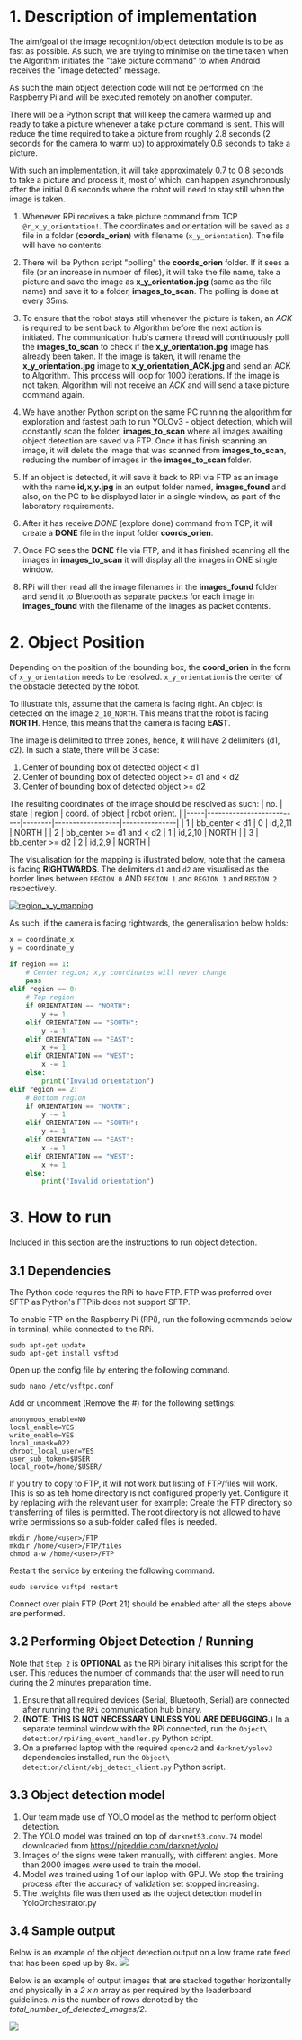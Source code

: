 # 1. Description of implementation

The aim/goal of the image recognition/object detection module is to be as fast as possible. As such, we are trying to minimise on the time taken when the Algorithm initiates the "take picture command" to when Android receives the "image detected" message.

As such the main object detection code will not be performed on the Raspberry Pi and will be executed remotely on another computer.

There will be a Python script that will keep the camera warmed up and ready to take a picture whenever a take picture command is sent. This will reduce the time required to take a picture from roughly 2.8 seconds (2 seconds for the camera to warm up) to approximately 0.6 seconds to take a picture.

With such an implementation, it will take approximately 0.7 to 0.8 seconds to take a picture and process it, most of which, can happen asynchronously after the initial 0.6 seconds where the robot will need to stay still when the image is taken.

1. Whenever RPi receives a take picture command from TCP `@r_x_y_orientation!`. 
The coordinates and orientation will be saved as a file in a folder (**coords_orien**) with filename (`x_y_orientation`). 
The file will have no contents.

2. There will be Python script "polling" the **coords_orien** folder. 
If it sees a file (or an increase in number of files), it will take the file name, take a picture and save the image as **x_y_orientation.jpg** (same as the file name) and save it to a folder, **images_to_scan**. 
The polling is done at every 35ms.

3. To ensure that the robot stays still whenever the picture is taken, an *ACK* is required to be sent back to Algorithm before the next action is initiated. 
The communication hub's camera thread will continuously poll the **images_to_scan** to check if the **x_y_orientation.jpg** image has already been taken. 
If the image is taken, it will rename the **x_y_orientation.jpg** image to **x_y_orientation_ACK.jpg** and send an ACK to Algorithm. 
This process will loop for 1000 iterations. 
If the image is not taken, Algorithm will not receive an *ACK* and will send a take picture command again.

4. We have another Python script on the same PC running the algorithm for exploration and fastest path to run YOLOv3 - object detection, which will constantly scan the folder, **images_to_scan** where all images awaiting object detection are saved via FTP.
Once it has finish scanning an image, it will delete the image that was scanned from **images_to_scan**, reducing the number of images in the **images_to_scan** folder.

5. If an object is detected, it will save it back to RPi via FTP as an image with the name **id,x,y.jpg** in an output folder named, **images_found** and also, on the PC to be displayed later in a single window, as part of the laboratory requirements.

6. After it has receive *DONE* (explore done) command from TCP, it will create a **DONE** file in the input folder **coords_orien**.

7. Once PC sees the **DONE** file via FTP, and it has finished scanning all the images in **images_to_scan** it will display all the images in ONE single window.

8. RPi will then read all the image filenames in the **images_found** folder and send it to Bluetooth as separate packets for each image in **images_found** with the filename of the images as packet contents.

# 2. Object Position
Depending on the position of the bounding box, the **coord_orien** in the form of `x_y_orientation` needs to be resolved.
`x_y_orientation` is the center of the obstacle detected by the robot.

To illustrate this, assume that the camera is facing right. An object is detected on the image `2_10_NORTH`. This means that the robot is facing **NORTH**. Hence, this means that the camera is facing **EAST**.
 
The image is delimited to three zones, hence, it will have 2 delimiters (d1, d2). In such a state, there will be 3 case:
1. Center of bounding box of detected object < d1
2. Center of bounding box of detected object >= d1 and < d2
3. Center of bounding box of detected object >= d2

The resulting coordinates of the image should be resolved as such:
| no. | state                    | region | coord. of object | robot orient. |
|-----|--------------------------|--------|------------------|---------------|
| 1   | bb_center < d1           | 0      | id,2,11          | NORTH         |
| 2   | bb_center >= d1 and < d2 | 1      | id,2,10          | NORTH         |
| 3   | bb_center >= d2          | 2      | id,2,9           | NORTH         |

The visualisation for the mapping is illustrated below, note that the camera is facing **RIGHTWARDS**.
The delimiters `d1` and `d2` are visualised as the border lines between `REGION 0` AND `REGION 1` and `REGION 1` and `REGION 2` respectively.

[![region_x_y_mapping](doc_resources/region_x_y.png)](doc_resources/region_x_y.png)

As such, if the camera is facing rightwards, the generalisation below holds:

```python
x = coordinate_x
y = coordinate_y

if region == 1:
    # Center region; x,y coordinates will never change
    pass
elif region == 0:
    # Top region
    if ORIENTATION == "NORTH":
        y += 1
    elif ORIENTATION == "SOUTH":
        y -= 1
    elif ORIENTATION == "EAST":
        x += 1
    elif ORIENTATION == "WEST":
        x -= 1
    else:
        print("Invalid orientation")
elif region == 2:
    # Bottom region
    if ORIENTATION == "NORTH":
        y -= 1
    elif ORIENTATION == "SOUTH":
        y += 1
    elif ORIENTATION == "EAST":
        x -= 1
    elif ORIENTATION == "WEST":
        x += 1
    else:
        print("Invalid orientation")
```

# 3. How to run
Included in this section are the instructions to run object detection.

## 3.1 Dependencies
The Python code requires the RPi to have FTP. 
FTP was preferred over SFTP as Python's FTPlib does not support SFTP.

To enable FTP on the Raspberry Pi (RPi), run the following commands below in terminal, while connected to the RPi.

```shell script
sudo apt-get update
sudo apt-get install vsftpd
```

Open up the config file by entering the following command.
```shell script
sudo nano /etc/vsftpd.conf
```

Add or uncomment (Remove the #) for the following settings:
```shell script
anonymous_enable=NO
local_enable=YES
write_enable=YES
local_umask=022
chroot_local_user=YES
user_sub_token=$USER
local_root=/home/$USER/
```

If you try to copy to FTP, it will not work but listing of FTP/files will work. This is so as teh home directory is not configured properly yet.
Configure it by replacing <user> with the relevant user, for example:
Create the FTP directory so transferring of files is permitted. 
The root directory is not allowed to have write permissions so a sub-folder called files is needed.

```shell script
mkdir /home/<user>/FTP
mkdir /home/<user>/FTP/files
chmod a-w /home/<user>/FTP
```

Restart the service by entering the following command.
```shell script
sudo service vsftpd restart
```

Connect over plain FTP (Port 21) should be enabled after all the steps above are performed.


## 3.2 Performing Object Detection / Running

Note that `Step 2` is **OPTIONAL** as the RPi binary initialises this script for the user. This reduces the number of commands that the user will need to run during the 2 minutes preparation time. 
1. Ensure that all required devices (Serial, Bluetooth, Serial) are connected after running the `RPi` communication hub binary.
2. **(NOTE: THIS IS NOT NECESSARY UNLESS YOU ARE DEBUGGING.**) In a separate terminal window with the RPi connected, run the `Object\ detection/rpi/img_event_handler.py` Python script. 
3. On a preferred laptop with the required `opencv2` and `darknet/yolov3` dependencies installed, run the `Object\ detection/client/obj_detect_client.py` Python script.
 
## 3.3 Object detection model

1. Our team made use of YOLO model as the method to perform object detection.
2. The YOLO model was trained on top of `darknet53.conv.74` model downloaded from https://pjreddie.com/darknet/yolo/
3. Images of the signs were taken manually, with different angles. More than 2000 images were used to train the model.
4. Model was trained using 1 of our laplop with GPU. We stop the training process after the accuracy of validation set stopped increasing.
5. The .weights file was then used as the object detection model in YoloOrchestrator.py

## 3.4 Sample output

Below is an example of the object detection output on a low frame rate feed that has been sped up by 8x.
![](doc_resources/object_detection_8x.gif) 

Below is an example of output images that are stacked together horizontally and physically in a *2 x n* array as per required by the leaderboard guidelines. 
*n* is the number of rows denoted by the *total_number_of_detected_images/2*.

![](doc_resources/object_detect_out.jpeg)
 

